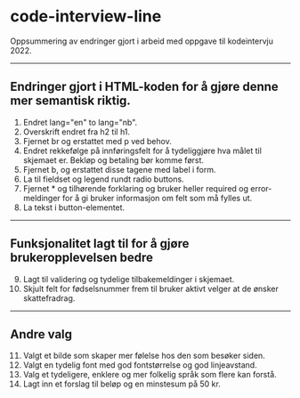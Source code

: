# code-interview-line

Oppsummering av endringer gjort i arbeid med oppgave til kodeintervju 2022.

---

## Endringer gjort i HTML-koden for å gjøre denne mer semantisk riktig.

1. Endret lang="en" to lang="nb".
2. Overskrift endret fra h2 til h1.
3. Fjernet br og erstattet med p ved behov.
4. Endret rekkefølge på innføringsfelt for å tydeliggjøre hva målet til skjemaet er. Bekløp og betaling bør komme først.
5. Fjernet b, og erstattet disse tagene med label i form.
6. La til fieldset og legend rundt radio buttons.
7. Fjernet \* og tilhørende forklaring og bruker heller required og error-meldinger for å gi bruker informasjon om felt som må fylles ut.
8. La tekst i button-elementet.

---

## Funksjonalitet lagt til for å gjøre brukeropplevelsen bedre

9. Lagt til validering og tydelige tilbakemeldinger i skjemaet.
10. Skjult felt for fødselsnummer frem til bruker aktivt velger at de ønsker skattefradrag.

---

## Andre valg

11. Valgt et bilde som skaper mer følelse hos den som besøker siden.
12. Valgt en tydelig font med god fontstørrelse og god linjeavstand.
13. Valg et tydeligere, enklere og mer folkelig språk som flere kan forstå.
14. Lagt inn et forslag til beløp og en minstesum på 50 kr.
